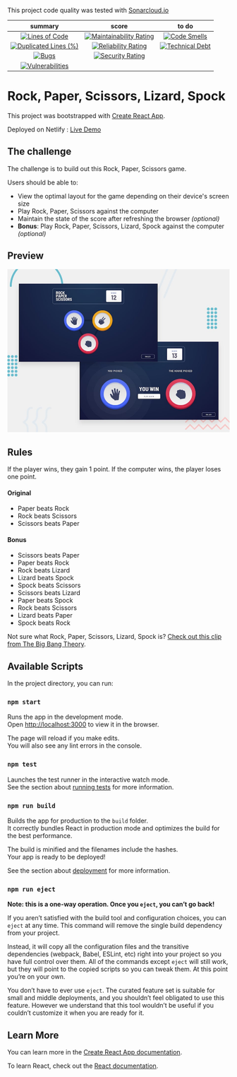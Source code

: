 This project code quality was tested with [Sonarcloud.io](https://sonarcloud.io/summary/overall?id=Webnume_rock-paper-scissors-React)




|                                                                                                    summary                                                                                                    |                                                                                                 score                                                                                                 |                                                                                           to do                                                                                           |
| :-----------------------------------------------------------------------------------------------------------------------------------------------------------------------------------------------------------: | :---------------------------------------------------------------------------------------------------------------------------------------------------------------------------------------------------: | :----------------------------------------------------------------------------------------------------------------------------------------------------------------------------------------: |
|              [![Lines of Code](https://sonarcloud.io/api/project_badges/measure?project=Webnume_rock-paper-scissors-React&metric=ncloc)](https://sonarcloud.io/summary/new_code?id=Webnume_rock-paper-scissors-React)              |  [![Maintainability Rating](https://sonarcloud.io/api/project_badges/measure?project=Webnume_rock-paper-scissors-React&metric=sqale_rating)](https://sonarcloud.io/summary/new_code?id=Webnume_rock-paper-scissors-React)  |  [![Code Smells](https://sonarcloud.io/api/project_badges/measure?project=Webnume_rock-paper-scissors-React&metric=code_smells)](https://sonarcloud.io/summary/new_code?id=Webnume_rock-paper-scissors-React)  |
| [![Duplicated Lines (%)](https://sonarcloud.io/api/project_badges/measure?project=Webnume_rock-paper-scissors-React&metric=duplicated_lines_density)](https://sonarcloud.io/summary/new_code?id=Webnume_rock-paper-scissors-React) | [![Reliability Rating](https://sonarcloud.io/api/project_badges/measure?project=Webnume_rock-paper-scissors-React&metric=reliability_rating)](https://sonarcloud.io/summary/new_code?id=Webnume_rock-paper-scissors-React) | [![Technical Debt](https://sonarcloud.io/api/project_badges/measure?project=Webnume_rock-paper-scissors-React&metric=sqale_index)](https://sonarcloud.io/summary/new_code?id=Webnume_rock-paper-scissors-React) |
|                   [![Bugs](https://sonarcloud.io/api/project_badges/measure?project=Webnume_rock-paper-scissors-React&metric=bugs)](https://sonarcloud.io/summary/new_code?id=Webnume_rock-paper-scissors-React)                   |    [![Security Rating](https://sonarcloud.io/api/project_badges/measure?project=Webnume_rock-paper-scissors-React&metric=security_rating)](https://sonarcloud.io/summary/new_code?id=Webnume_rock-paper-scissors-React)    |                                                                                                                                                                                            |
|        [![Vulnerabilities](https://sonarcloud.io/api/project_badges/measure?project=Webnume_rock-paper-scissors-React&metric=vulnerabilities)](https://sonarcloud.io/summary/new_code?id=Webnume_rock-paper-scissors-React)        |        

# Rock, Paper, Scissors, Lizard, Spock

This project was bootstrapped with [Create React App](https://github.com/facebook/create-react-app).

Deployed on Netlify : [Live Demo](https://snazzy-sundae-190c28.netlify.app/)

## The challenge

The challenge is to build out this Rock, Paper, Scissors game.

Users should be able to:

- View the optimal layout for the game depending on their device's screen size
- Play Rock, Paper, Scissors against the computer
- Maintain the state of the score after refreshing the browser _(optional)_
- **Bonus**: Play Rock, Paper, Scissors, Lizard, Spock against the computer _(optional)_

## Preview

![Design preview for the Rock, Paper, Scissors coding challenge](./src/assets/images//desktop-preview.jpg)

## Rules

If the player wins, they gain 1 point. If the computer wins, the player loses one point.

#### Original

- Paper beats Rock
- Rock beats Scissors
- Scissors beats Paper

#### Bonus

- Scissors beats Paper
- Paper beats Rock
- Rock beats Lizard
- Lizard beats Spock
- Spock beats Scissors
- Scissors beats Lizard
- Paper beats Spock
- Rock beats Scissors
- Lizard beats Paper
- Spock beats Rock

Not sure what Rock, Paper, Scissors, Lizard, Spock is? [Check out this clip from The Big Bang Theory](https://www.youtube.com/watch?v=iSHPVCBsnLw).

## Available Scripts

In the project directory, you can run:

### `npm start`

Runs the app in the development mode.\
Open [http://localhost:3000](http://localhost:3000) to view it in the browser.

The page will reload if you make edits.\
You will also see any lint errors in the console.

### `npm test`

Launches the test runner in the interactive watch mode.\
See the section about [running tests](https://facebook.github.io/create-react-app/docs/running-tests) for more information.

### `npm run build`

Builds the app for production to the `build` folder.\
It correctly bundles React in production mode and optimizes the build for the best performance.

The build is minified and the filenames include the hashes.\
Your app is ready to be deployed!

See the section about [deployment](https://facebook.github.io/create-react-app/docs/deployment) for more information.

### `npm run eject`

**Note: this is a one-way operation. Once you `eject`, you can’t go back!**

If you aren’t satisfied with the build tool and configuration choices, you can `eject` at any time. This command will remove the single build dependency from your project.

Instead, it will copy all the configuration files and the transitive dependencies (webpack, Babel, ESLint, etc) right into your project so you have full control over them. All of the commands except `eject` will still work, but they will point to the copied scripts so you can tweak them. At this point you’re on your own.

You don’t have to ever use `eject`. The curated feature set is suitable for small and middle deployments, and you shouldn’t feel obligated to use this feature. However we understand that this tool wouldn’t be useful if you couldn’t customize it when you are ready for it.

## Learn More

You can learn more in the [Create React App documentation](https://facebook.github.io/create-react-app/docs/getting-started).

To learn React, check out the [React documentation](https://reactjs.org/).
